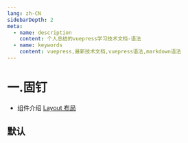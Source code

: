 ```yaml
---
lang: zh-CN
sidebarDepth: 2
meta:
  - name: description
    content: 个人总结的vuepress学习技术文档-语法
  - name: keywords
    content: vuepress,最新技术文档,vuepress语法,markdown语法
---
```


# 一.固钉

- 组件介绍
  [Layout 布局](https://element-plus.gitee.io/#/zh-CN/component/layout)

## 默认

<preview path="./affix-default.vue"></preview>
